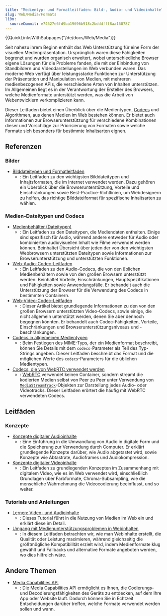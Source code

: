 ```yaml
---
title: "Medientyp- und Formatleitfaden: Bild-, Audio- und Videoinhalte"
slug: Web/Media/Formats
l10n:
  sourceCommit: e74627e6fd9ba19696b918c2bdddfff8aa160787
---
```


{{QuickLinksWithSubpages("/de/docs/Web/Media")}}

Seit nahezu ihrem Beginn enthält das Web Unterstützung für eine Form der visuellen Medienpräsentation. Ursprünglich waren diese Fähigkeiten begrenzt und wurden organisch erweitert, wobei unterschiedliche Browser eigene Lösungen für die Probleme fanden, die mit der Einbindung von Standbildern und Videodarstellungen im Web verbunden waren. Das moderne Web verfügt über leistungsstarke Funktionen zur Unterstützung der Präsentation und Manipulation von Medien, mit mehreren medienbezogenen APIs, die verschiedene Arten von Inhalten unterstützen. Im Allgemeinen liegt es in der Verantwortung der Ersteller des Browsers, welche Medienformate unterstützt werden, was die Arbeit von Webentwicklern verkomplizieren kann.

Dieser Leitfaden bietet einen Überblick über die Medientypen, [Codecs](/de/docs/Glossary/codec) und Algorithmen, aus denen Medien im Web bestehen können. Er bietet auch Informationen zur Browserunterstützung für verschiedene Kombinationen dieser und Vorschläge zur Priorisierung von Formaten sowie welche Formate sich besonders für bestimmte Inhaltsarten eignen.

## Referenzen

### Bilder

- [Bilddateitypen und Formatleitfaden](/de/docs/Web/Media/Formats/Image_types)
  - : Ein Leitfaden zu den wichtigsten Bilddateitypen und Inhaltsformaten, die im Internet verwendet werden. Dazu gehören ein Überblick über die Browserunterstützung, Vorteile und Einschränkungen sowie Best-Practice-Richtlinien, um Webdesignern zu helfen, das richtige Bilddateiformat für spezifische Inhaltsarten zu wählen.

### Medien-Dateitypen und Codecs

- [Medienbehälter (Dateitypen)](/de/docs/Web/Media/Formats/Containers)
  - : Ein Leitfaden zu den Dateitypen, die Mediendaten enthalten. Einige sind spezifisch für Audio, während andere entweder für Audio oder kombinierten audiovisuellen Inhalt wie Filme verwendet werden können. Beinhaltet Übersicht über jeden der von den wichtigsten Webbrowsern unterstützten Dateitypen sowie Informationen zur Browserunterstützung und unterstützten Funktionen.
- [Web-Audio-Codec-Leitfaden](/de/docs/Web/Media/Formats/Audio_codecs)
  - : Ein Leitfaden zu den Audio-Codecs, die von den üblichen Medienbehältern sowie von den großen Browsern unterstützt werden. Beinhaltet Vorteile, Einschränkungen, Hauptspezifikationen und Fähigkeiten sowie Anwendungsfälle. Er behandelt auch die Unterstützung der Browser für die Verwendung des Codecs in bestimmten Containern.
- [Web-Video-Codec-Leitfaden](/de/docs/Web/Media/Formats/Video_codecs)
  - : Dieser Artikel bietet grundlegende Informationen zu den von den großen Browsern unterstützten Video-Codecs, sowie einige, die nicht allgemein unterstützt werden, denen Sie aber dennoch begegnen könnten. Er behandelt auch Codec-Fähigkeiten, Vorteile, Einschränkungen und Browserunterstützungsniveaus und -beschränkungen.
- [Codecs in allgemeinen Medientypen](/de/docs/Web/Media/Formats/codecs_parameter)
  - : Beim Festlegen des MIME-Typs, der ein Medienformat beschreibt, können Sie Details mit dem `codecs`-Parameter als Teil des Typ-Strings angeben. Dieser Leitfaden beschreibt das Format und die möglichen Werte des `codecs`-Parameters für die üblichen Medientypen.
- [Codecs, die von WebRTC verwendet werden](/de/docs/Web/Media/Formats/WebRTC_codecs)
  - : [WebRTC](/de/docs/Web/API/WebRTC_API) verwendet keinen Container, sondern streamt die kodierten Medien selbst von Peer zu Peer unter Verwendung von [`MediaStreamTrack`](/de/docs/Web/API/MediaStreamTrack)-Objekten zur Darstellung jedes Audio- oder Videotracks. Dieser Leitfaden erörtert die häufig mit WebRTC verwendeten Codecs.

## Leitfäden

### Konzepte

- [Konzepte digitaler Audioinhalte](/de/docs/Web/Media/Formats/Audio_concepts)
  - : Eine Einführung in die Umwandlung von Audio in digitale Form und die Speicherung zur Verwendung durch Computer. Er erklärt grundlegende Konzepte darüber, wie Audio abgetastet wird, sowie Konzepte wie Abtastrate, Audioframes und Audiokompression.
- [Konzepte digitaler Videoinhalte](/de/docs/Web/Media/Formats/Video_concepts)
  - : Ein Leitfaden zu grundlegenden Konzepten im Zusammenhang mit digitalem Video, wie es im Web verwendet wird, einschließlich Grundlagen über Farbformate, Chroma-Subsampling, wie die menschliche Wahrnehmung die Videocodierung beeinflusst, und so weiter.

### Tutorials und Anleitungen

- [Lernen: Video- und Audioinhalte](/de/docs/Learn/HTML/Multimedia_and_embedding/Video_and_audio_content)
  - : Dieses Tutorial führt in die Nutzung von Medien im Web ein und erklärt diese im Detail.
- [Umgang mit Medienunterstützungsproblemen in Webinhalten](/de/docs/Web/Media/Formats/Support_issues)
  - : In diesem Leitfaden betrachten wir, wie man Webinhalte erstellt, die Qualität oder Leistung maximieren, während gleichzeitig die größtmögliche Kompatibilität erzielt wird, indem Medienformate klug gewählt und Fallbacks und alternative Formate angeboten werden, wo dies hilfreich wäre.

## Andere Themen

- [Media Capabilities API](/de/docs/Web/API/Media_Capabilities_API)
  - : Die Media Capabilities API ermöglicht es Ihnen, die Codierungs- und Decodierungsfähigkeiten des Geräts zu entdecken, auf dem Ihre App oder Website läuft. Dadurch können Sie in Echtzeit Entscheidungen darüber treffen, welche Formate verwendet werden sollen und wann.
